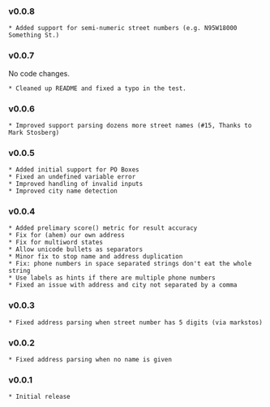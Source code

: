 ### v0.0.8

    * Added support for semi-numeric street numbers (e.g. N95W18000 Something St.)

### v0.0.7

No code changes.

    * Cleaned up README and fixed a typo in the test.

### v0.0.6

    * Improved support parsing dozens more street names (#15, Thanks to Mark Stosberg)

### v0.0.5
    * Added initial support for PO Boxes
    * Fixed an undefined variable error
    * Improved handling of invalid inputs
    * Improved city name detection

### v0.0.4
    * Added prelimary score() metric for result accuracy
    * Fix for (ahem) our own address
    * Fix for multiword states
    * Allow unicode bullets as separators
    * Minor fix to stop name and address duplication
    * Fix: phone numbers in space separated strings don't eat the whole string
    * Use labels as hints if there are multiple phone numbers
    * Fixed an issue with address and city not separated by a comma
### v0.0.3
    * Fixed address parsing when street number has 5 digits (via markstos)
### v0.0.2
    * Fixed address parsing when no name is given
### v0.0.1
    * Initial release
